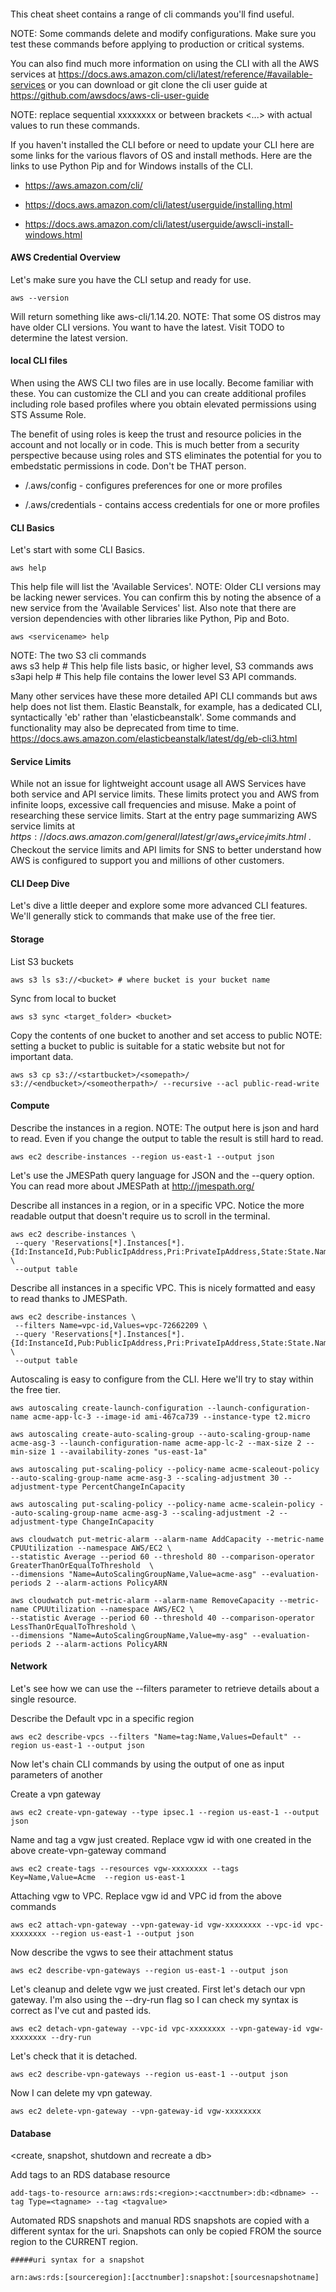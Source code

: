 ####

This cheat sheet contains a range of cli commands you'll find useful.

NOTE: Some commands delete and modify configurations. Make sure you test these commands before applying to production or critical systems.

You can also find much more information on using the CLI with all the
AWS services at
<https://docs.aws.amazon.com/cli/latest/reference/#available-services>
or you can download or git clone the cli user guide at
<https://github.com/awsdocs/aws-cli-user-guide>

NOTE: replace sequential xxxxxxxx or between brackets <...> with actual values to run these
commands.

If you haven't installed the CLI before or need to update your CLI here
are some links for the various flavors of OS and install methods. Here
are the links to use Python Pip and for Windows installs of the CLI.

-   <https://aws.amazon.com/cli/>

-   <https://docs.aws.amazon.com/cli/latest/userguide/installing.html>

-   <https://docs.aws.amazon.com/cli/latest/userguide/awscli-install-windows.html>

#### AWS Credential Overview

Let's make sure you have the CLI setup and ready for use.

    aws --version

Will return something like aws-cli/1.14.20. NOTE: That some OS distros
may have older CLI versions. You want to have the latest. Visit TODO to determine the latest version.

#### local CLI files

When using the AWS CLI two files are in use locally. Become familiar
with these. You can customize the CLI and you can create additional
profiles including role based profiles where you obtain elevated
permissions using STS Assume Role.

The benefit of using roles is keep the trust and resource policies in the account and not locally or in code. This is much better from a security perspective because using roles and STS eliminates the potential for you to embedstatic permissions in code. Don't be THAT person.

-   /.aws/config - configures preferences for one or more profiles

-   /.aws/credentials - contains access credentials for one or more
    profiles

#### CLI Basics

Let's start with some CLI Basics.

    aws help

This help file will list the 'Available Services'. NOTE: Older CLI
versions may be lacking newer services. You can confirm this by noting
the absence of a new service from the 'Available Services' list. Also
note that there are version dependencies with other libraries like
Python, Pip and Boto.

    aws <servicename> help

NOTE: The two S3 cli commands    
    aws s3 help # This help file lists basic, or higher level, S3 commands
    aws s3api help # This help file contains  the lower level S3 API commands.

Many other services have these more detailed API CLI commands but aws
help does not list them. Elastic Beanstalk, for example, has a dedicated
CLI, syntactically 'eb' rather than 'elasticbeanstalk'. Some commands
and functionality may also be deprecated from time to time.
https://docs.aws.amazon.com/elasticbeanstalk/latest/dg/eb-cli3.html

#### Service Limits

While not an issue for lightweight account usage all AWS Services have both service and
API service limits. These limits protect you and AWS from infinite loops, excessive call frequencies and misuse. Make a point of researching these service limits. Start at
the entry page summarizing AWS service limits at
$https://docs.aws.amazon.com/general/latest/gr/aws_service_limits.html$ . Checkout the service limits and API limits for SNS to better understand how AWS is configured to support you and millions of other customers.

#### CLI Deep Dive

Let's dive a little deeper and explore some more advanced CLI features.
We'll generally stick to commands that make use of the free tier.

#### Storage
List S3 buckets

    aws s3 ls s3://<bucket> # where bucket is your bucket name

Sync from local to bucket

    aws s3 sync <target_folder> <bucket>

Copy the contents of one bucket to another and set access to public
NOTE: setting a bucket to public is suitable for a static website but not for important data.

    aws s3 cp s3://<startbucket>/<somepath>/ s3://<endbucket>/<someotherpath>/ --recursive --acl public-read-write

#### Compute

Describe the instances in a region. NOTE: The output here is json and
hard to read. Even if you change the output to table the result is still
hard to read.

    aws ec2 describe-instances --region us-east-1 --output json

Let's use the JMESPath query language for JSON and the --query option.
You can read more about JMESPath at http://jmespath.org/

Describe all instances in a region, or in a specific VPC. Notice the
more readable output that doesn't require us to scroll in the terminal.

    aws ec2 describe-instances \
     --query 'Reservations[*].Instances[*].{Id:InstanceId,Pub:PublicIpAddress,Pri:PrivateIpAddress,State:State.Name}' \
     --output table


Describe all instances in a specific VPC. This is nicely formatted and
easy to read thanks to JMESPath.

    aws ec2 describe-instances \
     --filters Name=vpc-id,Values=vpc-72662209 \
     --query 'Reservations[*].Instances[*].{Id:InstanceId,Pub:PublicIpAddress,Pri:PrivateIpAddress,State:State.Name}' \
     --output table

Autoscaling is easy to configure from the CLI. Here we'll try to stay
within the free tier.

    aws autoscaling create-launch-configuration --launch-configuration-name acme-app-lc-3 --image-id ami-467ca739 --instance-type t2.micro

    aws autoscaling create-auto-scaling-group --auto-scaling-group-name acme-asg-3 --launch-configuration-name acme-app-lc-2 --max-size 2 --min-size 1 --availability-zones "us-east-1a"

    aws autoscaling put-scaling-policy --policy-name acme-scaleout-policy --auto-scaling-group-name acme-asg-3 --scaling-adjustment 30 --adjustment-type PercentChangeInCapacity

    aws autoscaling put-scaling-policy --policy-name acme-scalein-policy --auto-scaling-group-name acme-asg-3 --scaling-adjustment -2 --adjustment-type ChangeInCapacity

    aws cloudwatch put-metric-alarm --alarm-name AddCapacity --metric-name CPUUtilization --namespace AWS/EC2 \
    --statistic Average --period 60 --threshold 80 --comparison-operator GreaterThanOrEqualToThreshold  \
    --dimensions "Name=AutoScalingGroupName,Value=acme-asg" --evaluation-periods 2 --alarm-actions PolicyARN

    aws cloudwatch put-metric-alarm --alarm-name RemoveCapacity --metric-name CPUUtilization --namespace AWS/EC2 \
    --statistic Average --period 60 --threshold 40 --comparison-operator LessThanOrEqualToThreshold \
    --dimensions "Name=AutoScalingGroupName,Value=my-asg" --evaluation-periods 2 --alarm-actions PolicyARN

#### Network

Let's see how we can use the --filters parameter to retrieve details
about a single resource.

Describe the Default vpc in a specific region

    aws ec2 describe-vpcs --filters "Name=tag:Name,Values=Default" --region us-east-1 --output json

Now let's chain CLI commands by using the output of one as input
parameters of another

Create a vpn gateway

    aws ec2 create-vpn-gateway --type ipsec.1 --region us-east-1 --output json

Name and tag a vgw just created. Replace vgw id with one created in the
above create-vpn-gateway command

    aws ec2 create-tags --resources vgw-xxxxxxxx --tags Key=Name,Value=Acme  --region us-east-1

Attaching vgw to VPC. Replace vgw id and VPC id from the above commands

    aws ec2 attach-vpn-gateway --vpn-gateway-id vgw-xxxxxxxx --vpc-id vpc-xxxxxxxx --region us-east-1 --output json

Now describe the vgws to see their attachment status

    aws ec2 describe-vpn-gateways --region us-east-1 --output json

Let's cleanup and delete vgw we just created. First let's detach our vpn
gateway. I'm also using the --dry-run flag so I can check my syntax is
correct as I've cut and pasted ids.

    aws ec2 detach-vpn-gateway --vpc-id vpc-xxxxxxxx --vpn-gateway-id vgw-xxxxxxxx --dry-run

Let's check that it is detached.

    aws ec2 describe-vpn-gateways --region us-east-1 --output json

Now I can delete my vpn gateway.

    aws ec2 delete-vpn-gateway --vpn-gateway-id vgw-xxxxxxxx

#### Database

\<create, snapshot, shutdown and recreate a db\>

Add tags to an RDS database resource

    add-tags-to-resource arn:aws:rds:<region>:<acctnumber>:db:<dbname> --tag Type=<tagname> --tag <tagvalue>

Automated RDS snapshots and manual RDS snapshots are copied with a different syntax for the uri. Snapshots can only be copied FROM the source region to the CURRENT region.

    #####uri syntax for a snapshot

    arn:aws:rds:[sourceregion]:[acctnumber]:snapshot:[sourcesnapshotname]
